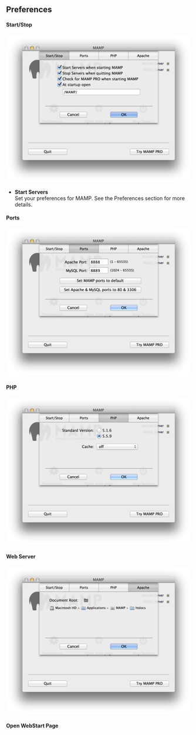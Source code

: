 ## Preferences

#### Start/Stop

![MAMP](StartStop.png)

*   **Start Servers**  
    Set your preferences for MAMP. See the Preferences section for more details.

#### Ports

![MAMP](Ports.png)

#### PHP

![MAMP](PHP.png)

#### Web Server

![MAMP](WebServer.png)

#### Open WebStart Page

